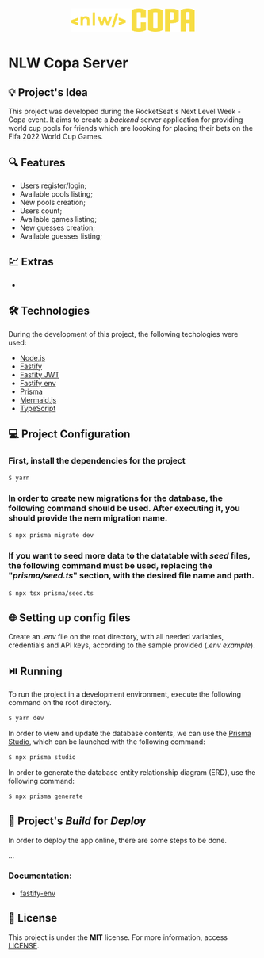 <h1 align="center"><img alt="NLW Copa Server" title="NLW Copa Server" src=".github/logo.svg" width="250" /></h1>

# NLW Copa Server

## 💡 Project's Idea

This project was developed during the RocketSeat's Next Level Week - Copa event. It aims to create a *backend* server application for providing world cup pools for friends which are loooking for placing their bets on the Fifa 2022 World Cup Games.

## 🔍 Features

* Users register/login;
* Available pools listing;
* New pools creation;
* Users count;
* Available games listing;
* New guesses creation;
* Available guesses listing;

## 💹 Extras

* 

## 🛠 Technologies

During the development of this project, the following techologies were used:

- [Node.js](https://nodejs.org/en/)
- [Fastify](https://www.fastify.io/)
- [Fasfity JWT](https://github.com/fastify/fastify-jwt)
- [Fastify env](https://github.com/fastify/fastify-env)
- [Prisma](https://www.prisma.io/)
- [Mermaid.js](https://mermaid-js.github.io/mermaid/#/)
- [TypeScript](https://www.typescriptlang.org/)

## 💻 Project Configuration

### First, install the dependencies for the project

```bash
$ yarn
```

### In order to create new migrations for the database, the following command should be used. After executing it, you should provide the nem migration name.

```bash
$ npx prisma migrate dev
```

### If you want to seed more data to the datatable with *seed* files, the following command must be used, replacing the "*prisma/seed.ts*" section, with the desired file name and path.

```bash
$ npx tsx prisma/seed.ts
```

## 🌐 Setting up config files

Create an *.env* file on the root directory, with all needed variables, credentials and API keys, according to the sample provided (*.env example*).

## ⏯️ Running

To run the project in a development environment, execute the following command on the root directory.

```bash
$ yarn dev
```

In order to view and update the database contents, we can use the [Prisma Studio](https://www.prisma.io/studio), which can be launched with the following command:

```bash
$ npx prisma studio
```

In order to generate the database entity relationship diagram (ERD), use the following command:

```bash
$ npx prisma generate
```

## 🔨 Project's *Build* for *Deploy*

In order to deploy the app online, there are some steps to be done.

...

### Documentation:
* [fastify-env](https://github.com/fastify/fastify-env)

## 📄 License

This project is under the **MIT** license. For more information, access [LICENSE](./LICENSE).
